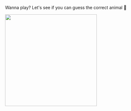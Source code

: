 Wanna play? Let's see if you can guess the correct animal 🦒

<img src="https://github.com/user-attachments/assets/f60e2be8-d613-471e-8877-41f5aec1adf8" width="300" />
